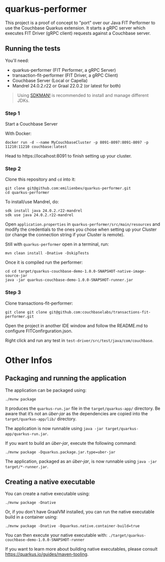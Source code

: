 # quarkus-performer

This project is a proof of concept to "port" over our Java FIT Performer to use the Couchbase Quarkus extension.
It starts a gRPC server which executes FIT Driver (gRPC client) requests against a Couchbase server.

## Running the tests
You'll need:
- quarkus-performer (FIT Performer, a gRPC Server)
- transaction-fit-performer (FIT Driver, a gRPC Client)
- Couchbase Server (Local or Capella)
- Mandrel 24.0.2.r22 or Graal 22.0.2 (or latest for both)

> Using [SDKMAN!](https://sdkman.io/) is recommended to install and manage different JDKs.

### Step 1
Start a Couchbase Server

With Docker:
```shell script
docker run -d --name MyCouchbaseCluster -p 8091-8097:8091-8097 -p 11210:11210 couchbase:latest
```
Head to https://localhost:8091 to finish setting up your cluster.

### Step 2
Clone this repository and `cd` into it:
```shell script
git clone git@github.com:emilienbev/quarkus-performer.git
cd quarkus-performer
```
To install/use Mandrel, do:
```shell script
sdk install java 24.0.2.r22-mandrel
sdk use java 24.0.2.r22-mandrel    
```

Open `application.properties` in `quarkus-performer/src/main/resources` and modify the credentials to the ones you chose when setting up your Cluster (or change the connection string if your Cluster is remote).

Still with `quarkus-performer` open in a terminal, run:
```shell script
mvn clean install -Dnative -DskipTests
```
Once it is compiled run the performer:
```shell script
cd cd target/quarkus-couchbase-demo-1.0.0-SNAPSHOT-native-image-source-jar
java -jar quarkus-couchbase-demo-1.0.0-SNAPSHOT-runner.jar
```

### Step 3
Clone transactions-fit-performer:
```shell script
git clone git clone git@github.com:couchbaselabs/transactions-fit-performer.git
```
Open the project in another IDE window and follow the README.md to configure FITConfirguration.json.

Right click and run any test in `test-driver/src/test/java/com/couchbase`.

# Other Infos 

## Packaging and running the application

The application can be packaged using:
```shell script
./mvnw package
```
It produces the `quarkus-run.jar` file in the `target/quarkus-app/` directory.
Be aware that it’s not an _über-jar_ as the dependencies are copied into the `target/quarkus-app/lib/` directory.

The application is now runnable using `java -jar target/quarkus-app/quarkus-run.jar`.

If you want to build an _über-jar_, execute the following command:
```shell script
./mvnw package -Dquarkus.package.jar.type=uber-jar
```

The application, packaged as an _über-jar_, is now runnable using `java -jar target/*-runner.jar`.

## Creating a native executable

You can create a native executable using: 
```shell script
./mvnw package -Dnative
```

Or, if you don't have GraalVM installed, you can run the native executable build in a container using: 
```shell script
./mvnw package -Dnative -Dquarkus.native.container-build=true
```

You can then execute your native executable with: `./target/quarkus-couchbase-demo-1.0.0-SNAPSHOT-runner`

If you want to learn more about building native executables, please consult https://quarkus.io/guides/maven-tooling.
